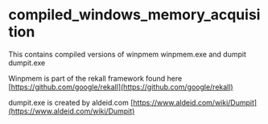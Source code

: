 # compiled_windows_memory_acquisition
This contains compiled versions of winpmem winpmem.exe and dumpit dumpit.exe


Winpmem is part of the rekall framework found here [https://github.com/google/rekall](https://github.com/google/rekall)

dumpit.exe is created by aldeid.com [https://www.aldeid.com/wiki/Dumpit](https://www.aldeid.com/wiki/Dumpit)
